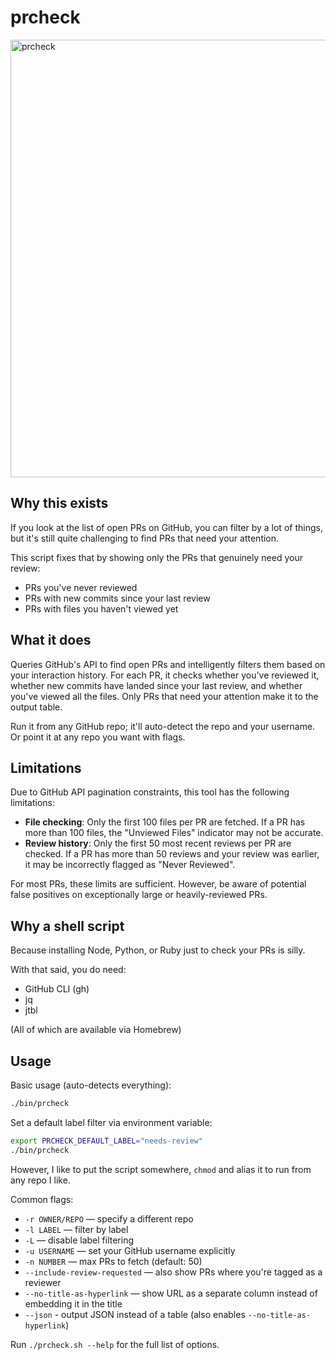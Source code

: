 # prcheck

<img width="700" alt="prcheck" src="https://github.com/user-attachments/assets/884dbfda-fa87-4882-8396-0a0f6d440e7d" />

## Why this exists

If you look at the list of open PRs on GitHub, you can filter by a lot of things, but it's still quite challenging to find PRs that need your attention.

This script fixes that by showing only the PRs that genuinely need your review:
- PRs you've never reviewed
- PRs with new commits since your last review
- PRs with files you haven't viewed yet

## What it does

Queries GitHub's API to find open PRs and intelligently filters them based on your interaction history. For each PR, it checks whether you've reviewed it, whether new commits have landed since your last review, and whether you've viewed all the files. Only PRs that need your attention make it to the output table.

Run it from any GitHub repo; it'll auto-detect the repo and your username. Or point it at any repo you want with flags.

## Limitations

Due to GitHub API pagination constraints, this tool has the following limitations:

- **File checking**: Only the first 100 files per PR are fetched. If a PR has more than 100 files, the "Unviewed Files" indicator may not be accurate.
- **Review history**: Only the first 50 most recent reviews per PR are checked. If a PR has more than 50 reviews and your review was earlier, it may be incorrectly flagged as "Never Reviewed".

For most PRs, these limits are sufficient. However, be aware of potential false positives on exceptionally large or heavily-reviewed PRs.

## Why a shell script

Because installing Node, Python, or Ruby just to check your PRs is silly. 

With that said, you do need:
- GitHub CLI (gh)
- jq
- jtbl

(All of which are available via Homebrew)

## Usage

Basic usage (auto-detects everything):
```bash
./bin/prcheck
```

Set a default label filter via environment variable:
```bash
export PRCHECK_DEFAULT_LABEL="needs-review"
./bin/prcheck
```

However, I like to put the script somewhere, `chmod` and alias it to run from any repo I like.

Common flags:
- `-r OWNER/REPO` — specify a different repo
- `-l LABEL` — filter by label
- `-L` — disable label filtering
- `-u USERNAME` — set your GitHub username explicitly
- `-n NUMBER` — max PRs to fetch (default: 50)
- `--include-review-requested` — also show PRs where you're tagged as a reviewer
- `--no-title-as-hyperlink` — show URL as a separate column instead of embedding it in the title
- `--json` - output JSON instead of a table (also enables `--no-title-as-hyperlink`)

Run `./prcheck.sh --help` for the full list of options.
